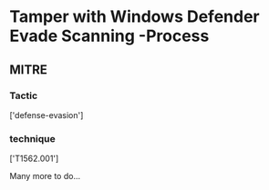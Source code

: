 # Tamper with Windows Defender Evade Scanning -Process

## MITRE

### Tactic
['defense-evasion']

### technique
['T1562.001']

Many more to do...
